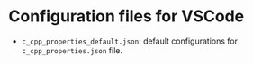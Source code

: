 # Configuration files for VSCode

- `c_cpp_properties_default.json`: default configurations for `c_cpp_properties.json` file.
